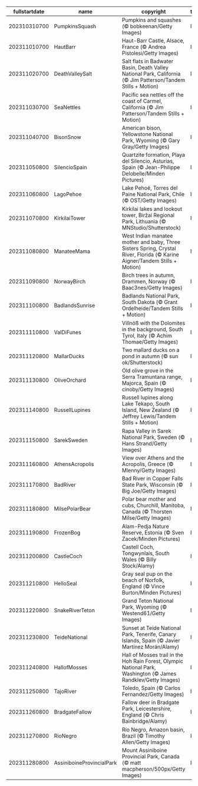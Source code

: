 |fullstartdate|name|copyright|title|image|
|--|--|--|--|--|
202310310700|PumpkinsSquash|Pumpkins and squashes (© bobkeenan/Getty Images)|Info|![](/en-AU/2023/11/202310310700PumpkinsSquash.jpg)|
202311010700|HautBarr|Haut-Barr Castle, Alsace, France (© Andrea Pistolesi/Getty Images)|Info|![](/en-AU/2023/11/202311010700HautBarr.jpg)|
202311020700|DeathValleySalt|Salt flats in Badwater Basin, Death Valley National Park, California (© Jim Patterson/Tandem Stills + Motion)|Info|![](/en-AU/2023/11/202311020700DeathValleySalt.jpg)|
202311030700|SeaNettles|Pacific sea nettles off the coast of Carmel, California (© Jim Patterson/Tandem Stills + Motion)|Info|![](/en-AU/2023/11/202311030700SeaNettles.jpg)|
202311040700|BisonSnow|American bison, Yellowstone National Park, Wyoming (© Gary Gray/Getty Images)|Info|![](/en-AU/2023/11/202311040700BisonSnow.jpg)|
202311050800|SilencioSpain|Quartzite formation, Playa del Silencio, Asturias, Spain (© Jean-Philippe Delobelle/Minden Pictures)|Info|![](/en-AU/2023/11/202311050800SilencioSpain.jpg)|
202311060800|LagoPehoe|Lake Pehoé, Torres del Paine National Park, Chile (© OST/Getty Images)|Info|![](/en-AU/2023/11/202311060800LagoPehoe.jpg)|
202311070800|KirkilaiTower|Kirkilai lakes and lookout tower, Biržai Regional Park, Lithuania (© MNStudio/Shutterstock)|Info|![](/en-AU/2023/11/202311070800KirkilaiTower.jpg)|
202311080800|ManateeMama|West Indian manatee mother and baby, Three Sisters Spring, Crystal River, Florida (© Karine Aigner/Tandem Stills + Motion)|Info|![](/en-AU/2023/11/202311080800ManateeMama.jpg)|
202311090800|NorwayBirch|Birch trees in autumn, Drammen, Norway (© Baac3nes/Getty Images)|Info|![](/en-AU/2023/11/202311090800NorwayBirch.jpg)|
202311100800|BadlandsSunrise|Badlands National Park, South Dakota (© Grant Ordelheide/Tandem Stills + Motion)|Info|![](/en-AU/2023/11/202311100800BadlandsSunrise.jpg)|
202311110800|ValDiFunes|Villnöß with the Dolomites in the background, South Tyrol, Italy (© Achim Thomae/Getty Images)|Info|![](/en-AU/2023/11/202311110800ValDiFunes.jpg)|
202311120800|MallarDucks|Two mallard ducks on a pond in autumn (© sun ok/Shutterstock)|Info|![](/en-AU/2023/11/202311120800MallarDucks.jpg)|
202311130800|OliveOrchard|Old olive grove in the Serra Tramuntana range, Majorca, Spain (© cinoby/Getty Images)|Info|![](/en-AU/2023/11/202311130800OliveOrchard.jpg)|
202311140800|RussellLupines|Russell lupines along Lake Tekapo, South Island, New Zealand (© Jeffrey Lewis/Tandem Stills + Motion)|Info|![](/en-AU/2023/11/202311140800RussellLupines.jpg)|
202311150800|SarekSweden|Rapa Valley in Sarek National Park, Sweden (© Hans Strand/Getty Images)|Info|![](/en-AU/2023/11/202311150800SarekSweden.jpg)|
202311160800|AthensAcropolis|View over Athens and the Acropolis, Greece (© Mlenny/Getty Images)|Info|![](/en-AU/2023/11/202311160800AthensAcropolis.jpg)|
202311170800|BadRiver|Bad River in Copper Falls State Park, Wisconsin (© Big Joe/Getty Images)|Info|![](/en-AU/2023/11/202311170800BadRiver.jpg)|
202311180800|MilsePolarBear|Polar bear mother and cubs, Churchill, Manitoba, Canada (© Thorsten Milse/Getty Images)|Info|![](/en-AU/2023/11/202311180800MilsePolarBear.jpg)|
202311190800|FrozenBog|Alam-Pedja Nature Reserve, Estonia (© Sven Zacek/Minden Pictures)|Info|![](/en-AU/2023/11/202311190800FrozenBog.jpg)|
202311200800|CastleCoch|Castell Coch, Tongwynlais, South Wales (© Billy Stock/Alamy)|Info|![](/en-AU/2023/11/202311200800CastleCoch.jpg)|
202311210800|HelloSeal|Gray seal pup on the beach of Norfolk, England (© Vince Burton/Minden Pictures)|Info|![](/en-AU/2023/11/202311210800HelloSeal.jpg)|
202311220800|SnakeRiverTeton|Grand Teton National Park, Wyoming (© Westend61/Getty Images)|Info|![](/en-AU/2023/11/202311220800SnakeRiverTeton.jpg)|
202311230800|TeideNational|Sunset at Teide National Park, Tenerife, Canary Islands, Spain (© Javier Martínez Morán/Alamy)|Info|![](/en-AU/2023/11/202311230800TeideNational.jpg)|
202311240800|HallofMosses|Hall of Mosses trail in the Hoh Rain Forest, Olympic National Park, Washington (© James Randklev/Getty Images)|Info|![](/en-AU/2023/11/202311240800HallofMosses.jpg)|
202311250800|TajoRiver|Toledo, Spain (© Carlos Fernandez/Getty Images)|Info|![](/en-AU/2023/11/202311250800TajoRiver.jpg)|
202311260800|BradgateFallow|Fallow deer in Bradgate Park, Leicestershire, England (© Chris Bainbridge/Alamy)|Info|![](/en-AU/2023/11/202311260800BradgateFallow.jpg)|
202311270800|RioNegro|Río Negro, Amazon basin, Brazil (© Timothy Allen/Getty Images)|Info|![](/en-AU/2023/11/202311270800RioNegro.jpg)|
202311280800|AssiniboineProvincialPark|Mount Assiniboine Provincial Park, Canada (© matt macpherson/500px/Getty Images)|Info|![](/en-AU/2023/11/202311280800AssiniboineProvincialPark.jpg)|
